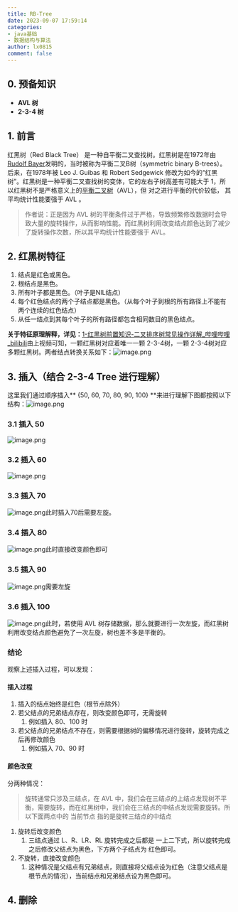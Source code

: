 ```yaml
---
title: RB-Tree
date: 2023-09-07 17:59:14
categories:
- java基础
- 数据结构与算法
author: lx0815
comment: false
---
```



## 0. 预备知识
- **AVL 树**
- **2-3-4 树**

## 1. 前言
红黑树（Red Black Tree） 是一种自平衡二叉查找树。红黑树是在1972年由[Rudolf Bayer](https://baike.baidu.com/item/Rudolf%20Bayer/3014716?fromModule=lemma_inlink)发明的，当时被称为平衡二叉B树（symmetric binary B-trees）。后来，在1978年被 Leo J. Guibas 和 Robert Sedgewick 修改为如今的“红黑树”。红黑树是一种平衡二叉查找树的变体，它的左右子树高差有可能大于 1，所以红黑树不是严格意义上的[平衡二叉树](https://baike.baidu.com/item/%E5%B9%B3%E8%A1%A1%E4%BA%8C%E5%8F%89%E6%A0%91/10421057?fromModule=lemma_inlink)（AVL），但 对之进行平衡的代价较低， 其平均统计性能要强于 AVL 。
> 作者说：正是因为 AVL 树的平衡条件过于严格，导致频繁修改数据时会导致大量的旋转操作，从而影响性能。而红黑树利用改变结点颜色达到了减少了旋转操作次数，所以其平均统计性能要强于 AVL。


## 2. 红黑树特征

1. 结点是红色或黑色。
2. 根结点是黑色。
3. 所有叶子都是黑色。（叶子是NIL结点）
4. 每个红色结点的两个子结点都是黑色。（从每个叶子到根的所有路径上不能有两个连续的红色结点）
5. 从任一结点到其每个叶子的所有路径都包含相同数目的黑色结点。

**关于特征原理解释，详见：**[1-红黑树前置知识-二叉排序树常见操作详解_哔哩哔哩_bilibili](https://www.bilibili.com/video/BV135411h7wJ?p=1)由上视频可知，一颗红黑树对应着唯一一颗 2-3-4树，一颗 2-3-4树对应多颗红黑树。两者结点转换关系如下：![image.png](https://cdn.jsdelivr.net/gh/zrgzs/images@main/images/20230907215622.jpg)

## 3. 插入（结合 2-3-4 Tree 进行理解）
这里我们通过顺序插入** {50, 60, 70, 80, 90, 100} **来进行理解下图都按照以下结构：![image.png](https://cdn.jsdelivr.net/gh/zrgzs/images@main/images/20230907215624.jpg)

### 3.1 插入 50
![image.png](https://cdn.jsdelivr.net/gh/zrgzs/images@main/images/20230907215626.jpg)

### 3.2 插入 60
![image.png](https://cdn.jsdelivr.net/gh/zrgzs/images@main/images/20230907215628.jpg)

### 3.3 插入 70
![image.png](https://cdn.jsdelivr.net/gh/zrgzs/images@main/images/20230907215630.jpg)此时插入70后需要左旋。

### 3.4 插入 80
![image.png](https://cdn.jsdelivr.net/gh/zrgzs/images@main/images/20230907215632.jpg)此时直接改变颜色即可

### 3.5 插入 90
![image.png](https://cdn.jsdelivr.net/gh/zrgzs/images@main/images/20230907215634.jpg)需要左旋

### 3.6 插入 100
![image.png](https://cdn.jsdelivr.net/gh/zrgzs/images@main/images/20230907215637.jpg)此时，若使用 AVL 树存储数据，那么就要进行一次左旋，而红黑树利用改变结点颜色避免了一次左旋，树也差不多是平衡的。

### 结论
观察上述插入过程，可以发现：

#### 插入过程

1. 插入的结点始终是红色（根节点除外）
2. 若父结点的兄弟结点存在，则改变颜色即可，无需旋转
   1. 例如插入 80、100 时
3. 若父结点的兄弟结点不存在，则需要根据树的偏移情况进行旋转，旋转完成之后再修改颜色
   1. 例如插入 70、90 时

#### 颜色改变
分两种情况：
> 旋转通常只涉及三结点，在 AVL 中，我们会在三结点的上结点发现树不平衡，需要旋转，而在红黑树中，我们会在三结点的中结点发现需要旋转。所以下面两点中的 当前节点 指的是旋转三结点的中结点

1. 旋转后改变颜色
   1. 三结点通过 L、R、LR、RL 旋转完成之后都是 一上二下式，所以旋转完成之后修改父结点为黑色，下方两个子结点为 红色即可。
2. 不旋转，直接改变颜色
   1. 这种情况是父结点有兄弟结点，则直接将父结点设为红色（注意父结点是根节点的情况），当前结点和兄弟结点设为黑色即可。

## 4. 删除
